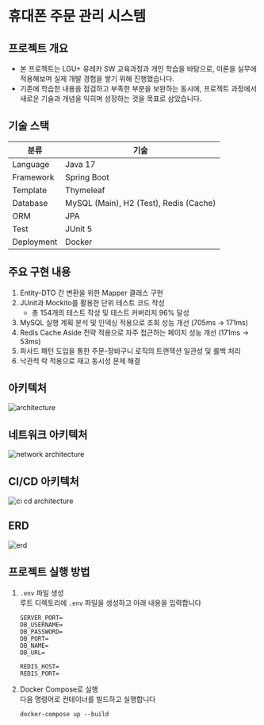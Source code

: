 # 휴대폰 주문 관리 시스템

## 프로젝트 개요
- 본 프로젝트는 LGU+ 유레카 SW 교육과정과 개인 학습을 바탕으로, 이론을 실무에 적용해보며 실제 개발 경험을 쌓기 위해 진행했습니다.
- 기존에 학습한 내용을 점검하고 부족한 부분을 보완하는 동시에, 프로젝트 과정에서 새로운 기술과 개념을 익히며 성장하는 것을 목표로 삼았습니다.

## 기술 스택
| 분류         | 기술                                     |
|------------|----------------------------------------|
| Language   | Java 17                                |
| Framework  | Spring Boot                            |
| Template   | Thymeleaf                              |
| Database   | MySQL (Main), H2 (Test), Redis (Cache) |
| ORM        | JPA                                    |
| Test       | JUnit 5                                |
| Deployment | Docker                                 |

## 주요 구현 내용
1. Entity-DTO 간 변환을 위한 Mapper 클래스 구현
2. JUnit과 Mockito를 활용한 단위 테스트 코드 작성
   - 총 154개의 테스트 작성 및 테스트 커버리지 96% 달성
3. MySQL 실행 계획 분석 및 인덱싱 적용으로 조회 성능 개선 (705ms → 171ms)
4. Redis Cache Aside 전략 적용으로 자주 접근하는 페이지 성능 개선 (171ms → 53ms)
5. 파사드 패턴 도입을 통한 주문-장바구니 로직의 트랜잭션 일관성 및 롤백 처리
6. 낙관적 락 적용으로 재고 동시성 문제 해결

## 아키텍처
![architecture](https://github.com/user-attachments/assets/8532e740-8635-44da-beb0-250c53f6fa7a)

## 네트워크 아키텍처
![network architecture](https://github.com/user-attachments/assets/16ea3623-fd34-4fb6-8f8e-78996b316dd3)

## CI/CD 아키텍처
![ci cd architecture](https://github.com/user-attachments/assets/f08fd731-df8f-4670-8173-f88d7fb73207)

## ERD
![erd](https://github.com/user-attachments/assets/f1bf227a-4b9e-45d4-8c50-28c2298b9566)

## 프로젝트 실행 방법
1. `.env` 파일 생성  
   루트 디렉토리에 `.env` 파일을 생성하고 아래 내용을 입력합니다
    ```env
    SERVER_PORT=
    DB_USERNAME=
    DB_PASSWORD=
    DB_PORT=
    DB_NAME=
    DB_URL=

    REDIS_HOST=
    REDIS_PORT=
    ```
2. Docker Compose로 실행  
   다음 명령어로 컨테이너를 빌드하고 실행합니다

   ```
   docker-compose up --build
   ```
